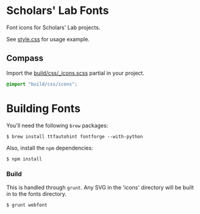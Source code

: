 # Scholars' Lab Fonts

Font icons for Scholars' Lab projects.

See [style.css](style.css) for usage example.

## Compass

Import the [build/css/_icons.scss](build/css/_icons.scss) partial in
your project.

```scss
@import "build/css/icons";
```



# Building Fonts

You'll need the following `brew` packages:

```
$ brew install ttfautohint fontforge --with-python
```

Also, install the `npm` dependencies:

```
$ npm install
```

### Build

This is handled through `grunt`. Any SVG in the 'icons' directory will
be built in to the fonts directory.

```
$ grunt webfont
```



